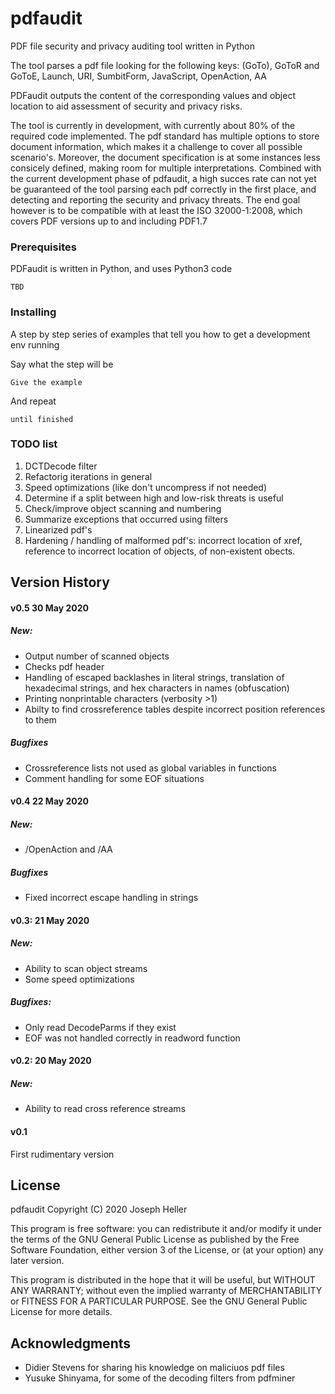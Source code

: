# pdfaudit
PDF file security and privacy auditing tool written in Python

The tool parses a pdf file looking for the following keys:
(GoTo), GoToR and GoToE,
Launch,
URI,
SumbitForm,
JavaScript,
OpenAction,
AA

PDFaudit outputs the content of the corresponding values and object location to aid assessment of security and privacy risks. 

The tool is currently in development, with currently about 80% of the required code implemented. The pdf standard has multiple options to store document information, which makes it a challenge to cover all possible scenario's. Moreover, the document specification is at some instances less consicely defined, making room for multiple interpretations. Combined with the current development phase of pdfaudit, a high succes rate can not yet be guaranteed of the tool parsing each pdf correctly in the first place, and detecting and reporting the security and privacy threats. The end goal however is to be compatible with at least the ISO 32000-1:2008, which covers PDF versions up to and including PDF1.7

### Prerequisites

PDFaudit is written in Python, and uses Python3 code

```
TBD
```

### Installing

A step by step series of examples that tell you how to get a development env running

Say what the step will be

```
Give the example
```

And repeat

```
until finished
```


### TODO list
1) DCTDecode filter
2) Refactorig iterations in general
3) Speed optimizations (like don't uncompress if not needed)
4) Determine if a split between high and low-risk threats is useful
5) Check/improve object scanning and numbering
6) Summarize exceptions that occurred using filters
7) Linearized pdf's
8) Hardening / handling of malformed pdf's: incorrect location of xref, reference to incorrect location of objects, of non-existent obects. 

## Version History
#### v0.5 30 May 2020
##### New:
- Output number of scanned objects
- Checks pdf header
- Handling of escaped backlashes in literal strings, translation of hexadecimal strings, and hex characters in names (obfuscation)
- Printing nonprintable characters (verbosity >1)
- Abilty to find crossreference tables despite incorrect position references to them
##### Bugfixes
- Crossreference lists not used as global variables in functions
- Comment handling for some EOF situations

#### v0.4 22 May 2020
##### New:
- /OpenAction and /AA
##### Bugfixes
- Fixed incorrect escape handling in strings 

#### v0.3: 21 May 2020
##### New: 
- Ability to scan object streams
- Some speed optimizations
##### Bugfixes:
- Only read DecodeParms if they exist
- EOF was not handled correctly in readword function

#### v0.2: 20 May 2020
##### New:
- Ability to read cross reference streams

#### v0.1
First rudimentary version

## License

pdfaudit Copyright (C) 2020 Joseph Heller

This program is free software: you can redistribute it and/or modify it under the terms of the GNU General Public License as published by the Free Software Foundation, either version 3 of the License, or (at your option) any later version.

This program is distributed in the hope that it will be useful, but WITHOUT ANY WARRANTY; without even the implied warranty of MERCHANTABILITY or FITNESS FOR A PARTICULAR PURPOSE.  See the GNU General Public License for more details.

## Acknowledgments

* Didier Stevens for sharing his knowledge on maliciuos pdf files
* Yusuke Shinyama, for some of the decoding filters from pdfminer






